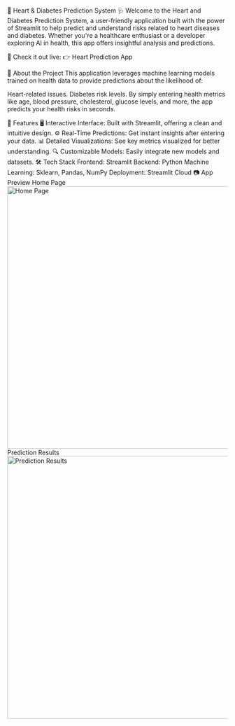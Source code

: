 💓 Heart & Diabetes Prediction System 🩺
Welcome to the Heart and Diabetes Prediction System, a user-friendly application built with the power of Streamlit to help predict and understand risks related to heart diseases and diabetes. Whether you're a healthcare enthusiast or a developer exploring AI in health, this app offers insightful analysis and predictions.

🌟 Check it out live:
👉 Heart Prediction App

🚀 About the Project
This application leverages machine learning models trained on health data to provide predictions about the likelihood of:

Heart-related issues.
Diabetes risk levels.
By simply entering health metrics like age, blood pressure, cholesterol, glucose levels, and more, the app predicts your health risks in seconds.

🎨 Features
🖥️ Interactive Interface: Built with Streamlit, offering a clean and intuitive design.
⚙️ Real-Time Predictions: Get instant insights after entering your data.
📊 Detailed Visualizations: See key metrics visualized for better understanding.
🔍 Customizable Models: Easily integrate new models and datasets.
🛠️ Tech Stack
Frontend: Streamlit
Backend: Python
Machine Learning: Sklearn, Pandas, NumPy
Deployment: Streamlit Cloud
📷 App Preview
Home Page
<img src="https://via.placeholder.com/800x400?text=Heart+Prediction+App+Home+Page" alt="Home Page" width="600"/>
Prediction Results
<img src="https://via.placeholder.com/800x400?text=Prediction+Results" alt="Prediction Results" width="600"/>
